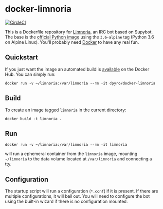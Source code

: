 # docker-limnoria

[![CircleCI](https://circleci.com/gh/dpyro/docker-limnoria.svg?style=svg)](https://circleci.com/gh/dpyro/docker-limnoria)

This is a Dockerfile repository for [Limnoria](https://github.com/ProgVal/Limnoria), an IRC bot based on Supybot. The base is the [official Python image](https://hub.docker.com/_/python/) using the `3.6-alpine` tag (Python 3.6 on Alpine Linux). You'll probably need [Docker](https://www.docker.com/community-edition) to have any real fun.

## Quickstart

If you just want the image an automated build is [available](https://hub.docker.com/r/dpyro/docker-limnoria/) on the Docker Hub. You can simply run:

```shell
docker run -v ~/limnoria:/var/limnoria --rm -it dpyro/docker-limnoria
```

## Build

To create an image tagged `limnoria` in the current directory:

```shell
docker build -t limnoria .
```

## Run

```shell
docker run -v ~/limnoria:/var/limnoria --rm -it limnoria
```

will run a ephemeral container from the `limnoria` image, mounting `~/limnoria` to the data volume located at `/var/limnoria` and connecting a tty.

## Configuration

The startup script will run a configuration (`*.conf`) if it is present. If there are multiple configurations, it will bail out. You will need to configure the bot using the built-in wizard if there is no configuration mounted.
